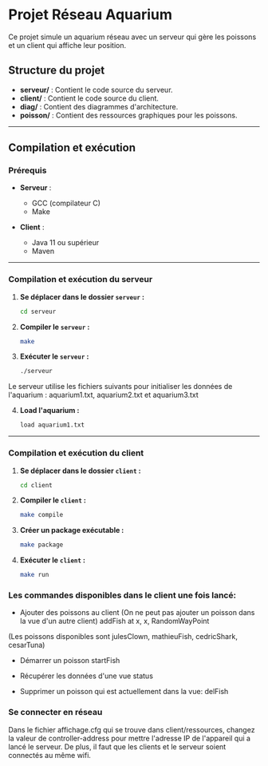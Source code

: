 # Projet Réseau Aquarium

Ce projet simule un aquarium réseau avec un serveur qui gère les poissons et un client qui affiche leur position.

## Structure du projet

- **serveur/** : Contient le code source du serveur.
- **client/** : Contient le code source du client.
- **diag/** : Contient des diagrammes d'architecture.
- **poisson/** : Contient des ressources graphiques pour les poissons.

---

## Compilation et exécution

### Prérequis

- **Serveur** :
  - GCC (compilateur C)
  - Make

- **Client** :
  - Java 11 ou supérieur
  - Maven

---

### Compilation et exécution du serveur

1. **Se déplacer dans le dossier `serveur` :**
   ```bash
   cd serveur
   ```
2. **Compiler le `serveur` :**
   ```bash
   make
   ```
3. **Exécuter le `serveur` :**
   ```bash
   ./serveur
   ```

Le serveur utilise les fichiers suivants pour initialiser les données de l'aquarium : aquarium1.txt, aquarium2.txt et aquarium3.txt

4. **Load l'aquarium :**
   ```bash
   load aquarium1.txt
   ```

---

### Compilation et exécution du client

1. **Se déplacer dans le dossier `client` :**
   ```bash
   cd client
   ```
2. **Compiler le `client` :**
   ```bash
   make compile
   ```
3. **Créer un package exécutable :**
   ```bash
   make package
   ```
4. **Exécuter le `client` :**
   ```bash
   make run
   ```

### Les commandes disponibles dans le client une fois lancé: 

- Ajouter des poissons au client (On ne peut pas ajouter un poisson dans la vue d'un autre client)
addFish <nom> at <X>x<Y>, <Largeur>x<Hauteur>, RandomWayPoint

(Les poissons disponibles sont julesClown, mathieuFish, cedricShark, cesarTuna)

- Démarrer un poisson
startFish <nom>

- Récupérer les données d'une vue
status

- Supprimer un poisson qui est actuellement dans la vue:
delFish <nom>

### Se connecter en réseau

Dans le fichier affichage.cfg qui se trouve dans client/ressources, changez la valeur de controller-address pour mettre l'adresse IP de l'appareil qui a lancé le serveur.
De plus, il faut que les clients et le serveur soient connectés au même wifi.


